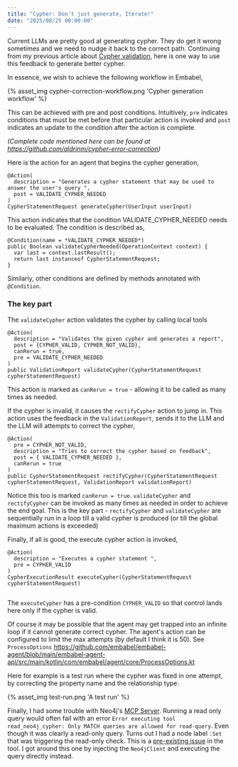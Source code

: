 ```yaml
---
title: "Cypher: Don't just generate, Iterate!"
date: "2025/08/25 00:00:00"
---
```


Current LLMs are pretty good at generating cypher. They do get it wrong sometimes and we need to nudge it back to the correct path. Continuing from my previous article about [Cypher validation](https://www.linkedin.com/pulse/calling-python-from-java-ai-framework-aldrin-misquitta-2ro5f), here is one way to use this feedback to generate better cypher. 

In essence, we wish to achieve the following workflow in Embabel,

{% asset_img cypher-correction-workflow.png 'Cypher generation workflow' %}

This can be achieved with pre and post conditions. Intuitively, `pre` indicates conditions that must be met before that particular action is invoked and `post` indicates an update to the condition after the action is complete.

*(Complete code mentioned here can be found at https://github.com/aldrinm/cypher-error-correction)*

Here is the action for an agent that begins the cypher generation,

```
@Action(
  description = "Generates a cypher statement that may be used to answer the user's query ",
  post = VALIDATE_CYPHER_NEEDED
)
CypherStatementRequest generateCypher(UserInput userInput)
```
This action indicates that the condition VALIDATE_CYPHER_NEEDED needs to be evaluated. The condition is described as,

```
@Condition(name = *VALIDATE_CYPHER_NEEDED*)
public Boolean validateCypherNeeded(OperationContext context) {
  var last = context.lastResult();
  return last instanceof CypherStatementRequest;
}
```

Similarly, other conditions are defined by methods annotated with `@Condition`.

### The key part
The `validateCypher` action validates the cypher by calling local tools

```
@Action(
  description = "Validates the given cypher and generates a report",
  post = {CYPHER_VALID, CYPHER_NOT_VALID},
  canRerun = true,
  pre = VALIDATE_CYPHER_NEEDED
)
public ValidationReport validateCypher(CypherStatementRequest cypherStatementRequest)
```

This action is marked as `canRerun = true` - allowing it to be called as many times as needed.

If the cypher is invalid, it causes the `rectifyCypher` action to jump in. This action uses the feedback in the `ValidationReport`, sends it to the LLM and the LLM will attempts to correct the cypher,
 
```
@Action(
  pre = CYPHER_NOT_VALID,
  description = "Tries to correct the cypher based on feedback",
  post = { VALIDATE_CYPHER_NEEDED },
  canRerun = true
)
public CypherStatementRequest rectifyCypher(CypherStatementRequest cypherStatementRequest, ValidationReport validationReport) 
```

Notice this too is marked `canRerun = true`. `validateCypher` and `rectifyCypher` can be invoked as many times as needed in order to achieve the end goal. 
This is the key part - `rectifyCypher` and `validateCypher` are sequentially run in a loop till a valid cypher is produced (or till the global maximum actions is exceeded)


Finally, if all is good, the execute cypher action is invoked,
```
@Action(
  description = "Executes a cypher statement ",
  pre = CYPHER_VALID
)
CypherExecutionResult executeCypher(CypherStatementRequest cypherStatementRequest)
      
```

The `executeCypher` has a pre-condition `CYPHER_VALID` so that control lands here only if the cypher is valid.

 Of course it may be possible that the agent may get trapped into an infinite loop if it cannot generate correct cypher. The agent's action can be configured to limit the max attempts (by default I think it is 50). See `ProcessOptions` https://github.com/embabel/embabel-agent/blob/main/embabel-agent-api/src/main/kotlin/com/embabel/agent/core/ProcessOptions.kt

Here for example is a test run where the cypher was fixed in one attempt, by correcting the property name and the relationship type:

{% asset_img test-run.png 'A test run' %}


Finally, I had some trouble with Neo4j's [MCP Server](https://github.com/neo4j-contrib/mcp-neo4j/tree/main/servers/mcp-neo4j-cypher). Running a read only query would often fail with an error `Error executing tool read_neo4j_cypher: Only MATCH queries are allowed for read-query`. Even though it was clearly a read-only query. Turns out I had a node label `:Set` that was triggering the read-only check. This is a [pre-existing issue](https://github.com/neo4j-contrib/mcp-neo4j/issues/56https://github.com/neo4j-contrib/mcp-neo4j/issues/56) in the tool. I got around this one by injecting the `Neo4jClient` and executing the query directly instead.
